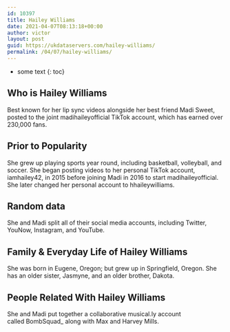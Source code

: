```yaml
---
id: 10397
title: Hailey Williams
date: 2021-04-07T08:13:18+00:00
author: victor
layout: post
guid: https://ukdataservers.com/hailey-williams/
permalink: /04/07/hailey-williams/
---
```


* some text
{: toc}


## Who is Hailey Williams



Best known for her lip sync videos alongside her best friend Madi Sweet, posted to the joint madihaileyofficial TikTok account, which has earned over 230,000 fans. 

                
                
                
## Prior to Popularity



She grew up playing sports year round, including basketball, volleyball, and soccer. She began posting videos to her personal TikTok account, iamhailey42, in 2015 before joining Madi in 2016 to start madihaileyofficial. She later changed her personal account to hhaileywilliams.

                
                
                
## Random data



She and Madi split all of their social media accounts, including Twitter, YouNow, Instagram, and YouTube. 

                
                
                
## Family & Everyday Life of Hailey Williams



She was born in Eugene, Oregon; but grew up in Springfield, Oregon. She has an older sister, Jasmyne, and an older brother, Dakota. 

                
                
                
## People Related With Hailey Williams



She and Madi put together a collaborative musical.ly account called BombSquad_ along with Max and Harvey Mills. 

                
              
            
          
          
          